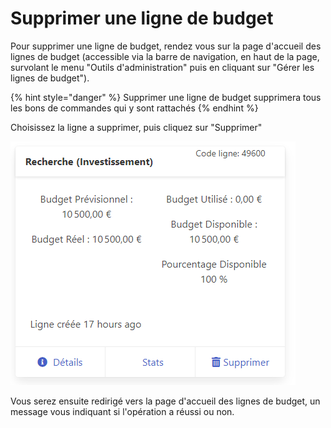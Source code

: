 # Supprimer une ligne de budget

Pour supprimer une ligne de budget, rendez vous sur la page d'accueil des lignes de budget (accessible via la barre de navigation, en haut de la page, survolant le menu "Outils d'administration" puis en cliquant sur "Gérer les lignes de budget").

{% hint style="danger" %}
Supprimer une ligne de budget supprimera tous les bons de commandes qui y sont rattachés
{% endhint %}

Choisissez la ligne a supprimer, puis cliquez sur "Supprimer"

![](<../../.gitbook/assets/image (4) (1).png>)

Vous serez ensuite redirigé vers la page d'accueil des lignes de budget, un message vous indiquant si l'opération a réussi ou non.
